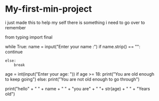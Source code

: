 # My-first-min-project
i just made this to help my self there is something i need to go over to remember 

from typing import final

while True:
    name = input("Enter your name :")
    if name.strip() == "":
        continue

    else:
        break
age = int(input("Enter your age: "))
if age >= 18:
    print("You are old enough to keep going")
else:
    print("You are not old enough to go through")

print("hello" + " " + name + " " + "you are" + " "+ str(age) + " " + "Years old")
